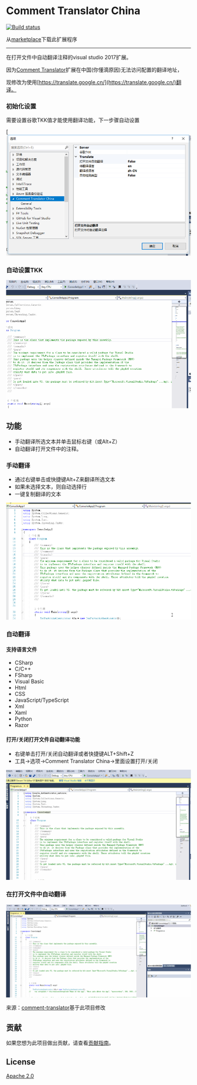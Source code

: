 # Comment Translator China

[![Build status](https://ci.appveyor.com/api/projects/status/j2dx6u8lpwwi75gn?svg=true)](https://ci.appveyor.com/project/corevip/comment-translator-china)

从[marketplace](https://#)下载此扩展程序

------

在打开文件中自动翻译注释的visual studio 2017扩展。

因为[Comment Translator](https://marketplace.visualstudio.com/items?itemName=NguynThunTan.CommentTranslator)扩展在中国(你懂滴原因)无法访问配置的翻译地址，

现修改为使用[https://translate.google.cn/](https://translate.google.cn/)翻译。



### 初始化设置

需要设置谷歌TKK值才能使用翻译功能，下一步骤自动设置

[![设置](Images/Options.png)

### 自动设置TKK

[^注]: 如果获取失败打开浏览器手动获取tkk设置

![自动设置tkk](Images/SetTkk.gif)





## 功能

- 手动翻译所选文本并单击鼠标右键（或Alt+Z）
- 自动翻译打开文件中的注释。

### 手动翻译

- 通过右键单击或快捷键Alt+Z来翻译所选文本
- 如果未选择文本，则自动选择行
- 一键复制翻译的文本

![手动翻译](Images/Auto-Selecte-Line.gif)





### 自动翻译

#### 支持语言文件

- CSharp
- C/C++
- FSharp
- Visual Basic
- Html
- CSS
- JavaScript/TypeScript
- Xml
- Xaml
- Python
- Razor

#### 打开/关闭打开文件自动翻译功能

- 右键单击打开/关闭自动翻译或者快捷键ALT+Shift+Z
- 工具->选项->Comment Translator China->里面设置打开/关闭

![SetAuto](Images/SetAuto.gif)



### 在打开文件中自动翻译

[^注]: 已打开文件，关闭文件重新打开

![自动翻译注释](Images/Auto-File-translate.gif)



来源：[comment-translator](https://github.com/thuantan2060/comment-translator/)基于此项目修改



## 贡献

如果您想为此项目做出贡献，请查看[贡献指南](CONTRIBUTING.md)。

## License

[Apache 2.0](LICENSE)